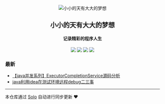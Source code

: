 <p align="center"><img alt="小小的天有大大的梦想" src="https://static.b3log.org/images/brand/solo-32.png"></p><h2 align="center">
小小的天有大大的梦想
</h2>

<h4 align="center">记录精彩的程序人生</h4>
<p align="center"><a title="小小的天有大大的梦想" target="_blank" href="https://github.com/gitzzzf/solo-blog"><img src="https://img.shields.io/github/last-commit/gitzzzf/solo-blog.svg?style=flat-square&color=FF9900"></a>
<a title="GitHub repo size in bytes" target="_blank" href="https://github.com/gitzzzf/solo-blog"><img src="https://img.shields.io/github/repo-size/gitzzzf/solo-blog.svg?style=flat-square"></a>
<a title="Solo Version" target="_blank" href="https://github.com/b3log/solo/releases"><img src="https://img.shields.io/badge/solo-3.6.5-f1e05a.svg?style=flat-square&color=blueviolet"></a>
<a title="Hits" target="_blank" href="https://github.com/b3log/hits"><img src="https://hits.b3log.org/gitzzzf/solo-blog.svg"></a></p>

### 最新

* [【java并发系列】ExecutorCompletionService源码分析](http://www.deepsleep.top/articles/2019/11/24/1574537816768.html)
* [java利用idea在测试环境远程debug二三事](http://www.deepsleep.top/articles/2019/11/15/1573825789298.html)



---

本仓库通过 [Solo](https://github.com/b3log/solo) 自动进行同步更新 ❤️ 